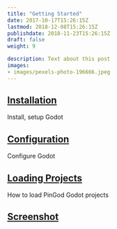 ```yaml
---
title: "Getting Started"
date: 2017-10-17T15:26:15Z
lastmod: 2018-12-08T15:26:15Z
publishdate: 2018-11-23T15:26:15Z
draft: false
weight: 9

description: Text about this post
images:
- images/pexels-photo-196666.jpeg
---
```


## [Installation](./installation)

Install, setup Godot

## [Configuration](./configuration)

Configure Godot

## [Loading Projects](./launching)

How to load PinGod Godot projects

## [Screenshot](./screenshot)
